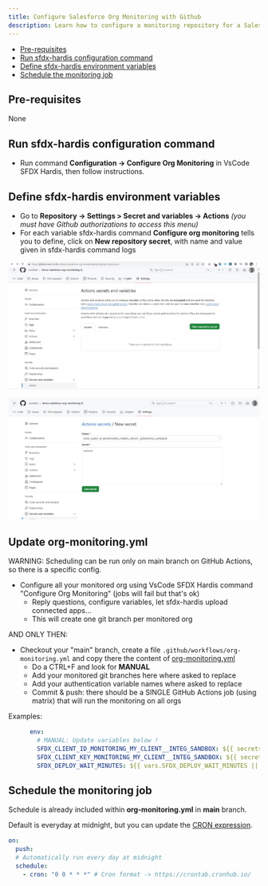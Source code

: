 ```yaml
---
title: Configure Salesforce Org Monitoring with Github
description: Learn how to configure a monitoring repository for a Salesforce Org, using sfdx-hardis and Github Actions
---
```

<!-- markdownlint-disable MD013 -->

- [Pre-requisites](#pre-requisites)
- [Run sfdx-hardis configuration command](#run-sfdx-hardis-configuration-command)
- [Define sfdx-hardis environment variables](#define-sfdx-hardis-environment-variables)
- [Schedule the monitoring job](#schedule-the-monitoring-job)

## Pre-requisites

None

## Run sfdx-hardis configuration command

- Run command **Configuration -> Configure Org Monitoring** in VsCode SFDX Hardis, then follow instructions.

## Define sfdx-hardis environment variables

- Go to **Repository -> Settings > Secret and variables -> Actions** _(you must have Github authorizations to access this menu)_
- For each variable sfdx-hardis command **Configure org monitoring** tells you to define, click on **New repository secret**,  with name and value given in sfdx-hardis command logs

![](assets/images/screenshot-monitoring-github-variable.png.jpg)

![](assets/images/screenshot-monitoring-github-variable-add.png.jpg)

## Update org-monitoring.yml

WARNING: Scheduling can be run only on main branch on GitHub Actions, so there is a specific config.

- Configure all your monitored org using VsCode SFDX Hardis command "Configure Org Monitoring" (jobs will fail but that's ok)
  - Reply questions, configure variables, let sfdx-hardis upload connected apps...
  - This will create one git branch per monitored org

AND ONLY THEN:

- Checkout your "main" branch, create a file `.github/workflows/org-monitoring.yml` and copy there the content of [org-monitoring.yml](https://github.com/hardisgroupcom/sfdx-hardis/blob/main/defaults/monitoring/.github/workflows/org-monitoring.yml)
  - Do a CTRL+F and look for **MANUAL**
  - Add your monitored git branches here where asked to replace
  - Add your authentication variable names where asked to replace
  - Commit & push: there should be a SINGLE GitHub Actions job (using matrix) that will run the monitoring on all orgs

Examples:

```yaml
      env:
        # MANUAL: Update variables below !
        SFDX_CLIENT_ID_MONITORING_MY_CLIENT__INTEG_SANDBOX: ${{ secrets.SFDX_CLIENT_ID_MONITORING_MY_CLIENT__INTEG_SANDBOX}}
        SFDX_CLIENT_KEY_MONITORING_MY_CLIENT__INTEG_SANDBOX: ${{ secrets.SFDX_CLIENT_KEY_MONITORING_MY_CLIENT__INTEG_SANDBOX}}
        SFDX_DEPLOY_WAIT_MINUTES: ${{ vars.SFDX_DEPLOY_WAIT_MINUTES || '120' }}
```

## Schedule the monitoring job

Schedule is already included within **org-monitoring.yml** in **main** branch.

Default is everyday at midnight, but you can update the [CRON expression](https://crontab.cronhub.io/).

```yaml
on:
  push:
  # Automatically run every day at midnight
  schedule:
    - cron: "0 0 * * *" # Cron format -> https://crontab.cronhub.io/
```